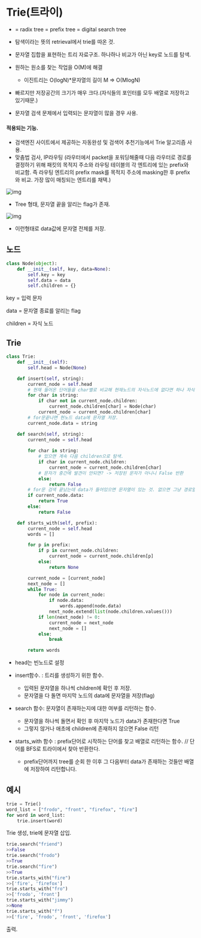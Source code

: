 # Trie(트라이)

* = radix tree = prefix tree = digital search tree
* 탐색이라는 뜻의 retrieval에서 trie를 따온 것.

* 문자열 집합을 표현하는 트리 자료구조. 하나하나 비교가 아닌 key로 노드를 탐색.
* 원하는 원소를 찾는 작업을 O(M)에 해결
  * 이진트리는 O(logN)*문자열의 길이 M => O(MlogN)
* 빠르지만 저장공간의 크기가 매우 크다.(자식들의 포인터를 모두 배열로 저장하고 있기때문.)
* 문자열 검색 문제에서 입력되는 문자열이 많을 경우 사용. 

#### 적용되는 기능.

* 검색엔진 사이트에서 제공하는 자동완성 및 검색어 추천기능에서 Trie 알고리즘 사용.
* 맞춤법 검사, IP라우팅 (라우터에서 packet을 포워딩해줄때 다음 라우터로 경로를 결정하기 위해 패킷의 목적지 주소와 라우팅 테이블의 각 엔트리에 있는 prefix와 비교함. 즉 라우팅 엔트리의 prefix mask를 목적지 주소에 masking한 후 prefix와 비교. 가장 많이 매칭되는 엔트리를 채택.)

![img](https://mblogthumb-phinf.pstatic.net/MjAxOTEyMTdfODEg/MDAxNTc2NTYwMDI4MTMz.1e8_EuMhqD4ihjX8HbSYlQr_j7QvNseEVxH--dAjfH0g.he-A1TE1CTSRij8udR5LWSvgrZmggeRO9MmVS0lz0a0g.PNG.cjsencks/image.png?type=w800)

* Tree 형태, 문자열 끝을 알리는 flag가 존재.

![img](https://media.vlpt.us/images/gojaegaebal/post/e228f6a3-a0f9-4019-92a8-27a32460f686/image.png)

* 이런형태로 data값에 문자열 전체를 저장.

## 노드

```python
class Node(object):
    def __init__(self, key, data=None):
        self.key = key
        self.data = data
        self.children = {}
```

key = 입력 문자

data = 문자열 종료를 알리는 flag

children = 자식 노드



## Trie

```python
class Trie:
    def __init__(self):
        self.head = Node(None)

    def insert(self, string):
        current_node = self.head
		# 현재 들어온 단어들을 char별로 비교해 현재노드의 자식노드에 없다면 하나 자식 노드 새로 만들어서 넣어줌.
        for char in string:
            if char not in current_node.children:
                current_node.children[char] = Node(char)
            current_node = current_node.children[char]
        # for문끝나면 현노드 data에 문자열 저장.
        current_node.data = string

    def search(self, string):
        current_node = self.head
		
        for char in string:
            # 있으면 계속 다음 children으로 탐색.
            if char in current_node.children:
                current_node = current_node.children[char]
            # 문자가 중간에 발견이 안되면? -> 저장된 문자가 아니니 False 반환
            else:
                return False
		# for문 검색 끝났는데 data가 들어있으면 문자열이 있는 것. 없으면 그냥 경로일뿐 단어는 존재하지 않는 것.
        if current_node.data:
            return True
        else:
            return False

    def starts_with(self, prefix):
        current_node = self.head
        words = []

        for p in prefix:
            if p in current_node.children:
                current_node = current_node.children[p]
            else:
                return None

        current_node = [current_node]
        next_node = []
        while True:
            for node in current_node:
                if node.data:
                    words.append(node.data)
                next_node.extend(list(node.children.values()))
            if len(next_node) != 0:
                current_node = next_node
                next_node = []
            else:
                break

        return words
```

* head는 빈노드로 설정
* insert함수. : 트리를 생성하기 위한 함수. 
  * 입력된 문자열을 하나씩 children에 확인 후 저장.
  * 문자열을 다 돌면 마지막 노드의 data에 문자열을 저장(flag)

* search 함수: 문자열이 존재하는지에 대한 여부를 리턴하는 함수. 
  * 문자열을 하나씩 돌면서 확인 후 마지막 노드가 data가 존재한다면 True
  * 그렇지 않거나 애초에 children에 존재하지 않으면 False 리턴
* starts_with 함수 : prefix단어로 시작하는 단어를 찾고 배열로 리턴하는 함수. // 단어를 BFS로 트라이에서 찾아 반환한다.
  * prefix단어까지 tree를 순회 한 이후 그 다음부터 data가 존재하는 것들만 배열에 저장하여 리턴합니다.



## 예시

```python
trie = Trie()
word_list = ["frodo", "front", "firefox", "fire"]
for word in word_list:
    trie.insert(word)
```

Trie 생성, trie에 문자열 삽입.

```python
trie.search("friend")
>>False
trie.search("frodo")
>>True
trie.search("fire")
>>True
trie.starts_with("fire")
>>['fire', 'firefox']
trie.starts_with("fro")
>>['frodo', 'front']
trie.starts_with("jimmy")
>>None
trie.starts_with("f")
>>['fire', 'frodo', 'front', 'firefox']
```

출력.

